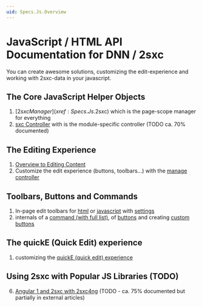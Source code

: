 ```yaml
---
uid: Specs.Js.Overview
---
```

# JavaScript / HTML API Documentation for DNN / 2sxc

You can create awesome solutions, customizing the edit-experience and working with 2sxc-data in your javascript.

## The Core JavaScript Helper Objects
1. [$2sxc Manager](xref:Specs.Js.$2sxc) which is the page-scope manager for everything
1. [sxc Controller](xref:Specs.Js.Sxc) with is the module-specific controller (TODO ca. 70% documented)

## The Editing Experience
1. [Overview to Editing Content](xref:Concepts.Edit) 
1. Customize the edit experience (buttons, toolbars...) with the [manage controller](xref:Specs.Js.Sxc.Manage)

## Toolbars, Buttons and Commands
1. In-page edit toolbars for [html](xref:Specs.Js.Toolbar.Intro) or [javascript](xref:Specs.Js.Toolbar.Js) with [settings](xref:Specs.Js.Toolbar.Settings)
1. internals of a [command (with full list)](xref:Specs.Js.Commands), of [buttons](xref:Specs.Js.Toolbar.Buttons) and creating [custom buttons](xref:Specs.Js.Commands.Code)

## The quickE (Quick Edit) experience
1. customizing the [quickE (quick edit) experience](xref:Specs.Js.QuickE)

## Using 2sxc with Popular JS Libraries (TODO)
6. [Angular 1 and 2sxc with 2sxc4ng](xref:Specs.AngularJs) (TODO - ca. 75% documented but partially in external articles)


